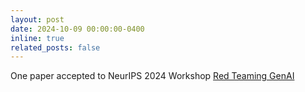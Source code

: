 ```yaml
---
layout: post
date: 2024-10-09 00:00:00-0400
inline: true
related_posts: false
---
```


One paper accepted to NeurIPS 2024 Workshop [Red Teaming GenAI](https://redteaming-gen-ai.github.io/)
